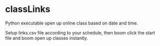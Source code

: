 # classLinks
Python executable open up online class based on date and time.

Setup links.csv file according to your schedule, then boom click the start file and boom open up classes instantly.
